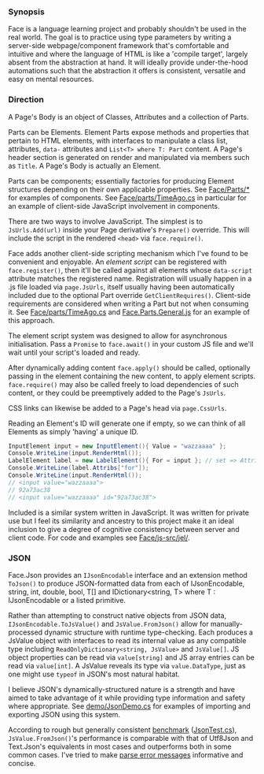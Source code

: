 ### Synopsis

Face is a language learning project and probably shouldn't be used in the real world. The goal is to practice using type parameters by writing a server-side webpage/component framework that's comfortable and intuitive and where the language of HTML is like a 'compile target', largely absent from the abstraction at hand. It will ideally provide under-the-hood automations such that the abstraction it offers is consistent, versatile and easy on mental resources.

### Direction

A Page's Body is an object of Classes, Attributes and a collection of Parts.

Parts can be Elements. Element Parts expose methods and properties that pertain to HTML elements, with interfaces to manipulate a class list, attributes, `data-` attributes and `List<T> where T: Part` content. A Page's header section is generated on render and manipulated via members such as `Title`. A Page's Body is actually an Element.

Parts can be components; essentially factories for producing Element structures depending on their own applicable properties. See [Face/Parts/*](Face/Parts/) for examples of components. See [Face/parts/TimeAgo.cs](Face/Parts/TimeAgo.cs) in particular for an example of client-side JavaScript involvement in components.

There are two ways to involve JavaScript. The simplest is to `JsUrls.Add(url)` inside your Page derivative's `Prepare()` override. This will include the script in the rendered `<head>` via `face.require()`.

Face adds another client-side scripting mechanism which I've found to be convenient and enjoyable. An *element script* can be registered with `face.register()`, then it'll be called against all elements whose `data-script` attribute matches the registered name. Registration will usually happen in a .js file loaded via `page.JsUrls`, itself usually having been automatically included due to the optional Part override `GetClientRequires()`. Client-side requirements are considered when writing a Part but not when consuming it. See [Face/parts/TimeAgo.cs](Face/Parts/TimeAgo.cs) and [Face.Parts.General.js](js/Face.Parts.General.js) for an example of this approach.

The element script system was designed to allow for asynchronous initialisation. Pass a `Promise` to `face.await()` in your custom JS file and we'll wait until your script's loaded and ready.

After dynamically adding content `face.apply()` should be called, optionally passing in the element containing the new content, to apply element scripts. `face.require()` may also be called freely to load dependencies of such content, or they could be preemptively added to the Page's `JsUrls`.

CSS links can likewise be added to a Page's head via `page.CssUrls`.

Reading an Element's ID will generate one if empty, so we can think of all Elements as simply 'having' a unique ID.

```c#  
InputElement input = new InputElement(){ Value = "wazzaaaa" };  
Console.WriteLine(input.RenderHtml());  
LabelElement label = new LabelElement(){ For = input }; // set => Attribs["for"] = value.Id  
Console.WriteLine(label.Attribs["for"]);  
Console.WriteLine(input.RenderHtml());  
// <input value="wazzaaaa">  
// 92a73ac38  
// <input value="wazzaaaa" id="92a73ac38">
```

Included is a similar system written in JavaScript. It was written for private use but I feel its similarity and ancestry to this project make it an ideal inclusion to give a degree of cognitive consistency between server and client code. For code and examples see [Face/js-src/jel/](Face/js-src/jel/).

### JSON

Face.Json provides an `IJsonEncodable` interface and an extension method `ToJson()` to produce JSON-formatted data from each of IJsonEncodable, string, int, double, bool, T[] and IDictionary<string, T> where T : IJsonEncodable or a listed primitive.

Rather than attempting to construct native objects from JSON data, `IJsonEncodable.ToJsValue()` and `JsValue.FromJson()` allow for manually-processed dynamic structure with runtime type-checking. Each produces a JsValue object with interfaces to read its internal value as any compatible type including `ReadOnlyDictionary<string, JsValue>` and `JsValue[]`. JS object properties can be read via `value[string]` and JS array entries can be read via `value[int]`. A JsValue reveals its type via `value.DataType`, just as one might use `typeof` in JSON's most natural habitat.

I believe JSON's dynamically-structured nature is a strength and have aimed to take advantage of it while providing type information and safety where appropriate. See [demo/JsonDemo.cs](demo/JsonDemo.cs) for examples of importing and exporting JSON using this system.

According to rough but generally consistent [benchmark](jsonbenchmark.log) ([JsonTest.cs](demo/JsonTest.cs)), `JsValue.FromJson()`'s performance is comparable with that of Utf8Json and Text.Json's equivalents in most cases and outperforms both in some common cases. I've tried to make [parse error messages](errortest.log) informative and concise.